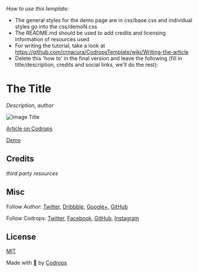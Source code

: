 *How to use this template:*

- The general styles for the demo page are in css/base.css and individual styles go into the css/demoN.css
- The README.md should be used to add credits and licensing information of resources used
- For writing the tutorial, take a look at https://github.com/crnacura/CodropsTemplate/wiki/Writing-the-article
- Delete this 'how to' in the final version and leave the following (fill in title/description, credits and social links, we'll do the rest):


# The Title

*Description*, *author*

![Image Title](link)

[Article on Codrops](https://tympanus.net/codrops/?p=)

[Demo](http://tympanus.net/Development/.../)

## Credits

*third party resources*

## Misc

Follow *Author*: [Twitter](), [Dribbble](), [Google+](), [GitHub]() 

Follow Codrops: [Twitter](http://www.twitter.com/codrops), [Facebook](http://www.facebook.com/codrops), [GitHub](https://github.com/codrops), [Instagram](https://www.instagram.com/codropsss/)

## License
[MIT](LICENSE)

Made with :blue_heart: by [Codrops](http://www.codrops.com)





